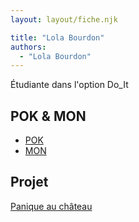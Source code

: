 ```yaml
---
layout: layout/fiche.njk

title: "Lola Bourdon"
authors:
  - "Lola Bourdon"
---
```


Étudiante dans l'option Do_It

## POK & MON

- [POK](./pok)
- [MON](./mon)

## Projet

[Panique au château](../../../projets/2023-2024/Panique_au_chateau)
